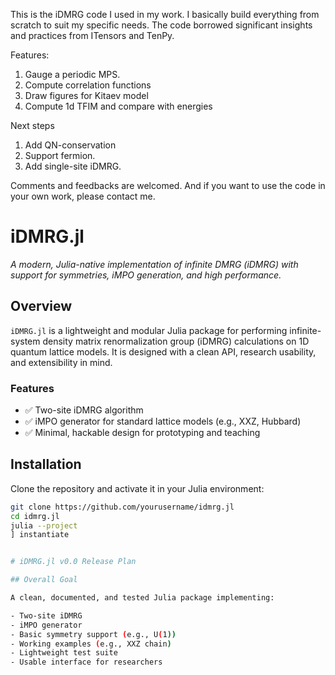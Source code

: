 This is the iDMRG code I used in my work. I basically build everything from scratch to suit my specific needs. The code borrowed significant insights and practices from ITensors and TenPy.

Features:
1. Gauge a periodic MPS.
2. Compute correlation functions
3. Draw figures for Kitaev model
4. Compute 1d TFIM and compare with energies

Next steps
1. Add QN-conservation
2. Support fermion.
3. Add single-site iDMRG.



Comments and feedbacks are welcomed. And if you want to use the code in your own work, please contact me.

# iDMRG.jl

*A modern, Julia-native implementation of infinite DMRG (iDMRG) with support for symmetries, iMPO generation, and high performance.*

## Overview

`iDMRG.jl` is a lightweight and modular Julia package for performing infinite-system density matrix renormalization group (iDMRG) calculations on 1D quantum lattice models. It is designed with a clean API, research usability, and extensibility in mind.

### Features

- ✅ Two-site iDMRG algorithm
- ✅ iMPO generator for standard lattice models (e.g., XXZ, Hubbard)
- ✅ Minimal, hackable design for prototyping and teaching

## Installation

Clone the repository and activate it in your Julia environment:

```bash
git clone https://github.com/yourusername/idmrg.jl
cd idmrg.jl
julia --project
] instantiate


# iDMRG.jl v0.0 Release Plan

## Overall Goal

A clean, documented, and tested Julia package implementing:

- Two-site iDMRG
- iMPO generator
- Basic symmetry support (e.g., U(1))
- Working examples (e.g., XXZ chain)
- Lightweight test suite
- Usable interface for researchers

